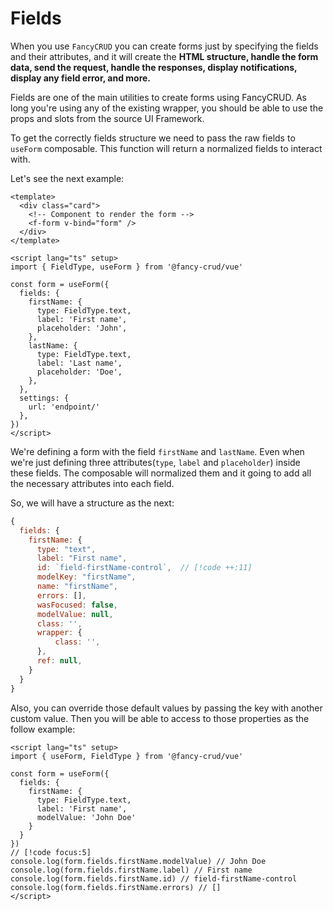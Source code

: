 # Fields
When you use `FancyCRUD` you can create forms just by specifying the fields and their attributes, and it will create the **HTML structure, handle the form data, send the request, handle the responses, display notifications, display any field error, and more.**

Fields are one of the main utilities to create forms using FancyCRUD. As long you're using any of the existing wrapper, you should be able to use the props and slots from the source UI Framework.

To get the correctly fields structure we need to pass the raw fields to `useForm` composable. This function will return a normalized fields to interact with. 

Let's see the next example:

```vue
<template>
  <div class="card">
    <!-- Component to render the form -->
    <f-form v-bind="form" />
  </div>
</template>

<script lang="ts" setup>
import { FieldType, useForm } from '@fancy-crud/vue'

const form = useForm({
  fields: {
    firstName: {
      type: FieldType.text,
      label: 'First name',
      placeholder: 'John',
    },
    lastName: {
      type: FieldType.text,
      label: 'Last name',
      placeholder: 'Doe',
    },
  },
  settings: {
    url: 'endpoint/'
  },
})
</script>
```
We're defining a form with the field `firstName` and `lastName`. Even when we're just defining three attributes(`type`, `label` and `placeholder`) inside these fields. The composable will normalized them and it going to add all the necessary attributes into each field.

So, we will have a structure as the next:

```js
{
  fields: {
    firstName: {
      type: "text",
      label: "First name",
      id: `field-firstName-control`,  // [!code ++:11]
      modelKey: "firstName",
      name: "firstName",
      errors: [],
      wasFocused: false,
      modelValue: null,
      class: '',
      wrapper: {
          class: '',
      },
      ref: null,
    }
  }
}
```

Also, you can override those default values by passing the key with another custom value. Then you will be able to access to those properties as the follow example:

```vue
<script lang="ts" setup>  
import { useForm, FieldType } from '@fancy-crud/vue'

const form = useForm({
  fields: {
    firstName: {
      type: FieldType.text,
      label: 'First name',
      modelValue: 'John Doe'
    }
  }
})
// [!code focus:5]
console.log(form.fields.firstName.modelValue) // John Doe
console.log(form.fields.firstName.label) // First name
console.log(form.fields.firstName.id) // field-firstName-control
console.log(form.fields.firstName.errors) // []
</script>
```
